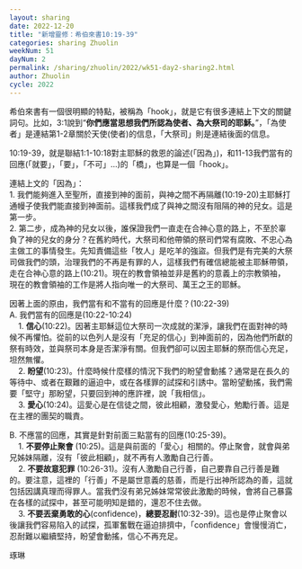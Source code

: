 ```yaml
---
layout: sharing
date: 2022-12-20
title: "新增靈修：希伯來書10:19-39"
categories: sharing Zhuolin
weekNum: 51
dayNum: 2
permalink: /sharing/zhuolin/2022/wk51-day2-sharing2.html
author: Zhuolin
cycle: 2022
---
```


希伯來書有一個很明顯的特點，被稱為「hook」，就是它有很多連結上下文的關鍵詞句。比如，3:1說到“**你們應當思想我們所認為使者、為大祭司的耶穌。**”，「為使者」是連結第1-2章關於天使(使者)的信息，「大祭司」則是連結後面的信息。  

10:19-39，就是聯結1:1-10:18對主耶穌的救恩的論述(「因為」)，和11-13我們當有的回應(「就要」，「要」，「不可」…)的「橋」，也算是一個「hook」。  

連結上文的「因為」：  
1. 我們能夠進入至聖所，直接到神的面前，與神之間不再隔離(10:19-20)主耶穌打通幔子使我們能直接到神面前。這樣我們成了與神之間沒有阻隔的神的兒女。這是第一步。  
2. 第二步，成為神的兒女以後，誰保證我們一直走在合神心意的路上，不至於辜負了神的兒女的身分？在舊約時代，大祭司和他帶領的祭司們常有腐敗、不忠心為主做工的事情發生。先知責備這些「牧人」是吃羊的強盜。但我們是有完美的大祭司做我們的頭，治理我們的不再是有罪的人，這樣我們有確信總能被主耶穌帶領，走在合神心意的路上(10:21)。現在的教會領袖並非是舊約的意義上的宗教領袖，現在的教會領袖的工作是將人指向唯一的大祭司、萬王之王的耶穌。  

因著上面的原由，我們當有和不當有的回應是什麼？(10:22-39)  
A. 我們當有的回應是(10:22-10:24)  
    1. **信心**(10:22)。因著主耶穌這位大祭司一次成就的潔淨，讓我們在面對神的時候不再懼怕。從前的以色列人是沒有「充足的信心」到神面前的，因為他們所獻的祭有時效，並與祭司本身是否潔淨有關。但我們卻可以因主耶穌的祭而信心充足，坦然無懼。  
    2. **盼望**(10:23)。什麼時候什麼樣的情況下我們的盼望會動搖？通常是在長久的等待中、或者在艱難的逼迫中，或在各樣罪的試探和引誘中。當盼望動搖，我們需要「堅守」那盼望，只要回到神的應許裡，說「我相信」。  
    3. **愛心**(10:24)。這愛心是在信徒之間，彼此相顧，激發愛心，勉勵行善。這是在主裡的團契的職責。  

B. 不應當的回應，其實是針對前面三點當有的回應(10:25-39)。  
    1. **不要停止聚會** (10:25)。這是與前面的「愛心」相關的。停止聚會，就會與弟兄姊妹隔離，沒有「彼此相顧」，就不再有人激勵自己行善。  
    2. **不要故意犯罪** (10:26-31)。沒有人激勵自己行善，自己要靠自己行善是難的。要注意，這裡的「行善」不是屬世意義的慈善，而是行出神所認為的善，這就包括因講真理而得罪人。當我們沒有弟兄姊妹常常彼此激勵的時候，會將自己暴露在各樣的試探中，甚至可能明知是錯的，還忍不住去做。  
    3. **不要丟棄勇敢的心**(confidence)，**總要忍耐**(10:32-39)。這也是停止聚會以後讓我們容易陷入的試探，孤軍奮戰在逼迫排擠中，「confidence」會慢慢消亡，忍耐難以繼續堅持，盼望會動搖，信心不再充足。  

琢琳  


